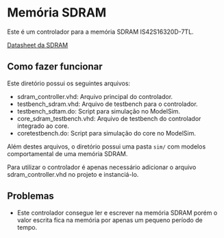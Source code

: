 # Memória SDRAM

Este é um controlador para a memória SDRAM IS42S16320D-7TL.

[Datasheet da SDRAM](http://www.issi.com/WW/pdf/42-45R-S_86400D-16320D-32160D.pdf)

## Como fazer funcionar

Este diretório possui os seguintes arquivos:
* sdram_controller.vhd: Arquivo principal do controlador.
* testbench_sdram.vhd: Arquivo de testbench para o controlador.
* testbench_sdtam.do: Script para simulação no ModelSim.
* core_sdram_testbench.vhd: Arquivo de testbench do controlador integrado ao core.
* coretestbench.do: Script para simulação do core no ModelSim.
  
Além destes arquivos, o diretório possui uma pasta `sim/` com modelos comportamental de uma memória SDRAM.

Para utilizar o controlador é apenas necessário adicionar o arquivo sdram_controller.vhd no projeto e instanciá-lo.

## Problemas

* Este controlador consegue ler e escrever na memória SDRAM porém o valor escrita fica na memória por apenas um pequeno período de tempo.